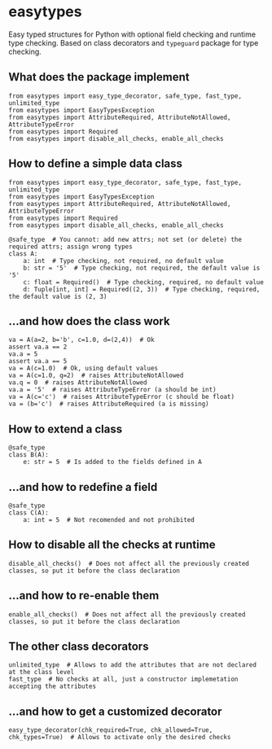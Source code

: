 # easytypes
Easy typed structures for Python with optional field checking and runtime type checking. Based on class decorators and ``typeguard`` package for type checking.

## What does the package implement
```
from easytypes import easy_type_decorator, safe_type, fast_type, unlimited_type
from easytypes import EasyTypesException
from easytypes import AttributeRequired, AttributeNotAllowed, AttributeTypeError
from easytypes import Required
from easytypes import disable_all_checks, enable_all_checks
```

## How to define a simple data class
```
from easytypes import easy_type_decorator, safe_type, fast_type, unlimited_type
from easytypes import EasyTypesException
from easytypes import AttributeRequired, AttributeNotAllowed, AttributeTypeError
from easytypes import Required
from easytypes import disable_all_checks, enable_all_checks

@safe_type  # You cannot: add new attrs; not set (or delete) the required attrs; assign wrong types
class A:
    a: int  # Type checking, not required, no default value
    b: str = '5'  # Type checking, not required, the default value is '5'
    c: float = Required()  # Type checking, required, no default value
    d: Tuple[int, int] = Required((2, 3))  # Type checking, required, the default value is (2, 3)
```
## ...and how does the class work
```
va = A(a=2, b='b', c=1.0, d=(2,4))  # Ok
assert va.a == 2
va.a = 5
assert va.a == 5
va = A(c=1.0)  # Ok, using default values
va = A(c=1.0, q=2)  # raises AttributeNotAllowed 
va.q = 0  # raises AttributeNotAllowed
va.a = '5'  # raises AttributeTypeError (a should be int)
va = A(c='c')  # raises AttributeTypeError (c should be float)
va = (b='c')  # raises AttributeRequired (a is missing)
```
## How to extend a class
```
@safe_type
class B(A):
    e: str = 5  # Is added to the fields defined in A
```
## ...and how to redefine a field
```
@safe_type
class C(A):
    a: int = 5  # Not recomended and not prohibited
```
## How to disable all the checks at runtime
```
disable_all_checks()  # Does not affect all the previously created classes, so put it before the class declaration
```
## ...and how to re-enable them
```
enable_all_checks()  # Does not affect all the previously created classes, so put it before the class declaration
```
## The other class decorators
```
unlimited_type  # Allows to add the attributes that are not declared at the class level
fast_type  # No checks at all, just a constructor implemetation accepting the attributes
```
## ...and how to get a customized decorator
```
easy_type_decorator(chk_required=True, chk_allowed=True, chk_types=True)  # Allows to activate only the desired checks
```
